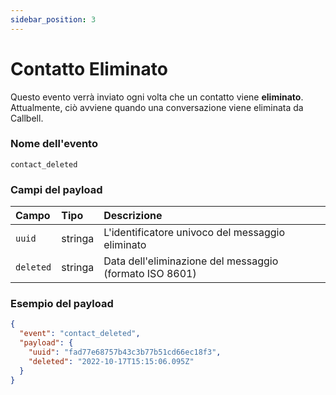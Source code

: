 ```yaml
---
sidebar_position: 3
---
```


# Contatto Eliminato

Questo evento verrà inviato ogni volta che un contatto viene **eliminato**. Attualmente, ciò avviene quando una conversazione viene eliminata da Callbell.

### Nome dell'evento

`contact_deleted`

### Campi del payload

| Campo     | Tipo   | Descrizione                                                   |
| :-------- | :----- | :------------------------------------------------------------ |
| `uuid`    | stringa | L'identificatore univoco del messaggio eliminato               |
| `deleted` | stringa | Data dell'eliminazione del messaggio (formato ISO 8601)        |

### Esempio del payload

```json title=payload.json
{
  "event": "contact_deleted",
  "payload": {
    "uuid": "fad77e68757b43c3b77b51cd66ec18f3",
    "deleted": "2022-10-17T15:15:06.095Z"
  }
}
```